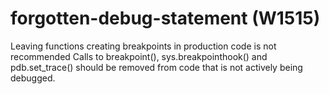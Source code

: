 # forgotten-debug-statement (W1515)

Leaving functions creating breakpoints in production code is not
recommended Calls to breakpoint(), sys.breakpointhook() and
pdb.set_trace() should be removed from code that is not actively being
debugged.
